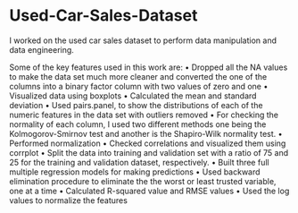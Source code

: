 # Used-Car-Sales-Dataset
I worked on the used car sales dataset to perform data manipulation and data engineering.

Some of the key features used in this work are: • Dropped all the NA values to make the data set much more cleaner and converted the one of the columns into a binary factor column with two values of zero and one • Visualized data using boxplots • Calculated the mean and standard deviation • Used pairs.panel, to show the distributions of each of the numeric features in the data set with outliers removed • For checking the normality of each column, I used two different methods one being the Kolmogorov-Smirnov test and another is the Shapiro-Wilk normality test. • Performed normalization • Checked correlations and visualized them using corrplot • Split the data into training and validation set with a ratio of 75 and 25 for the training and validation dataset, respectively. • Built three full multiple regression models for making predictions • Used backward elimination procedure to eliminate the the worst or least trusted variable, one at a time • Calculated R-squared value and RMSE values • Used the log values to normalize the features

